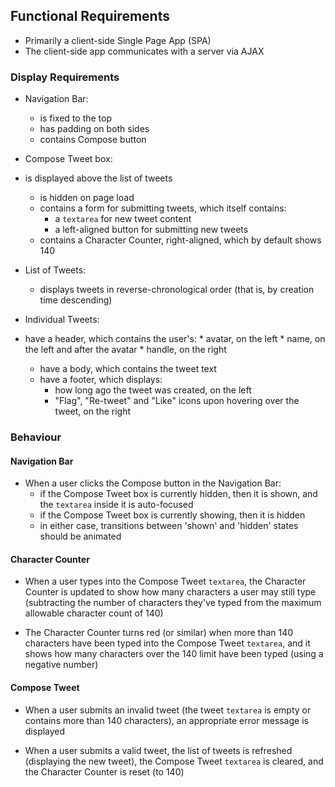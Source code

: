 ## Functional Requirements
* Primarily a client-side Single Page App (SPA)
* The client-side app communicates with a server via AJAX


### Display Requirements

*  Navigation Bar:

   *  is fixed to the top
   *  has padding on both sides
   *  contains Compose button

*  Compose Tweet box:

*   is displayed above the list of tweets
    *   is hidden on page load
    *   contains a form for submitting tweets, which itself contains:
        *   a `textarea` for new tweet content
        *   a left-aligned button for submitting new tweets
    *   contains a Character Counter, right-aligned, which by default shows 140

*   List of Tweets:

    *   displays tweets in reverse-chronological order (that is, by creation time descending)
    
*   Individual Tweets:

*   have a header, which contains the user's:
        *   avatar, on the left
        *   name, on the left and after the avatar
        *   handle, on the right
    *   have a body, which contains the tweet text
    *   have a footer, which displays:
        *   how long ago the tweet was created, on the left
        *   "Flag", "Re-tweet" and "Like" icons upon hovering over the tweet, on the right
        
### Behaviour

#### Navigation Bar

*   When a user clicks the Compose button in the Navigation Bar:
    *   if the Compose Tweet box is currently hidden, then it is shown, and the `textarea` inside it is auto-focused
    *   if the Compose Tweet box is currently showing, then it is hidden
    *   in either case, transitions between 'shown' and 'hidden' states should be animated
    
#### Character Counter
*   When a user types into the Compose Tweet `textarea`, the Character Counter is updated to show how many characters
a user may still type (subtracting the number of characters they've typed from the maximum allowable character count of 140)

*   The Character Counter turns red (or similar) when more than 140 characters have been typed into the Compose Tweet 
`textarea`, and it shows how many characters over the 140 limit have been typed (using a negative number)

#### Compose Tweet

*   When a user submits an invalid tweet (the tweet `textarea` is empty or contains more than 140 characters), 
an appropriate error message is displayed

*   When a user submits a valid tweet, the list of tweets is refreshed (displaying the new tweet), the Compose Tweet 
`textarea` is cleared, and the Character Counter is reset (to 140)
